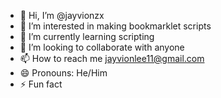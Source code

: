 - 👋 Hi, I’m @jayvionzx
- 👀 I’m interested in making bookmarklet scripts
- 🌱 I’m currently learning scripting
- 💞️ I’m looking to collaborate with anyone
- 📫 How to reach me jayvionlee11@gmail.com
- 😄 Pronouns: He/Him
- ⚡ Fun fact 

<!---
jayvionzx/jayvionzx is a ✨ special ✨ repository because its `README.md` (this file) appears on your GitHub profile.
You can click the Preview link to take a look at your changes.
--->
